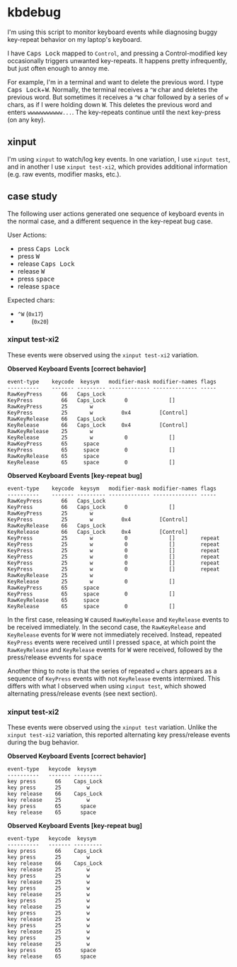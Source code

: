 # kbdebug

I'm using this script to monitor keyboard events while diagnosing buggy key-repeat behavior on my laptop's keyboard.

I have <kbd>Caps Lock</kbd> mapped to `Control`, and pressing a Control-modified key occasionally triggers unwanted key-repeats.
It happens pretty infrequently, but just often enough to annoy me.

For example, I'm in a terminal and want to delete the previous word.
I type <kbd>Caps Lock</kbd>+<kbd>W</kbd>.
Normally, the terminal receives a `^W` char and deletes the previous word.
But sometimes it receives a `^W` char followed by a series of `w` chars, as if I were holding down <kbd>W</kbd>.
This deletes the previous word and enters `wwwwwwwwwww...`.
The key-repeats continue until the next key-press (on any key).

## xinput

I'm using `xinput` to watch/log key events.
In one variation, I use `xinput test`, and in another I use `xinput test-xi2`, which provides additional information (e.g. raw events, modifier masks, etc.).

## case study

The following user actions generated one sequence of keyboard events in the normal case, and a different sequence in the key-repeat bug case.

User Actions:

* press <kbd>Caps Lock</kbd>
* press <kbd>W</kbd>
* release <kbd>Caps Lock</kbd>
* release <kbd>W</kbd>
* press <kbd>space</kbd>
* release <kbd>space</kbd>

Expected chars:
* `^W` (`0x17`)
* ` ` &nbsp;&nbsp;&nbsp;&nbsp;&nbsp;(`0x20`)

### xinput test-xi2

These events were observed using the `xinput test-xi2` variation.

**Observed Keyboard Events [correct behavior]**
```
event-type    keycode  keysym   modifier-mask modifier-names flags
----------    ------- --------- ------------- -------------- -----
RawKeyPress      66   Caps_Lock
KeyPress         66   Caps_Lock      0             []
RawKeyPress      25       w
KeyPress         25       w         0x4         [Control]
RawKeyRelease    66   Caps_Lock
KeyRelease       66   Caps_Lock     0x4         [Control]
RawKeyRelease    25       w
KeyRelease       25       w          0             []
RawKeyPress      65     space
KeyPress         65     space        0             []
RawKeyRelease    65     space
KeyRelease       65     space        0             []
```

**Observed Keyboard Events [key-repeat bug]**
```
event-type    keycode  keysym   modifier-mask modifier-names flags
----------    ------- --------- ------------- -------------- -----
RawKeyPress      66   Caps_Lock
KeyPress         66   Caps_Lock      0             []
RawKeyPress      25       w
KeyPress         25       w         0x4         [Control]
RawKeyRelease    66   Caps_Lock
KeyRelease       66   Caps_Lock     0x4         [Control]
KeyPress         25       w          0             []        repeat
KeyPress         25       w          0             []        repeat
KeyPress         25       w          0             []        repeat
KeyPress         25       w          0             []        repeat
KeyPress         25       w          0             []        repeat
KeyPress         25       w          0             []        repeat
RawKeyRelease    25       w
KeyRelease       25       w          0             []
RawKeyPress      65     space
KeyPress         65     space        0             []
RawKeyRelease    65     space
KeyRelease       65     space        0             []
```

In the first case, releasing <kbd>W</kbd> caused `RawKeyRelease` and `KeyRelease` events to be received immediately.
In the second case, the `RawKeyRelease` and `KeyRelease` events for <kbd>W</kbd> were not immediately received.
Instead, repeated `KeyPress` events were received until I pressed <kbd>space</kbd>, at which point the `RawKeyRelease` and `KeyRelease` events for <kbd>W</kbd> were received, followed by the press/release evvents for <kbd>space</kbd>

Another thing to note is that the series of repeated `w` chars appears as a sequence of `KeyPress` events with not `KeyRelease` events intermixed.
This differs with what I observed when using `xinput test`, which showed alternating press/release events (see next section).

### xinput test-xi2

These events were observed using the `xinput test` variation. Unlike the `xinput test-xi2` variation, this reported alternating key press/release events during the bug behavior.

**Observed Keyboard Events [correct behavior]**
```
event-type   keycode  keysym
----------   ------- ---------
key press      66    Caps_Lock
key press      25        w
key release    66    Caps_Lock
key release    25        w
key press      65      space
key release    65      space
```

**Observed Keyboard Events [key-repeat bug]**
```
event-type   keycode  keysym
----------   ------- ---------
key press      66    Caps_Lock
key press      25        w
key release    66    Caps_Lock
key release    25        w
key press      25        w
key release    25        w
key press      25        w
key release    25        w
key press      25        w
key release    25        w
key press      25        w
key release    25        w
key press      25        w
key release    25        w
key press      25        w
key release    25        w
key press      65      space
key release    65      space
```
